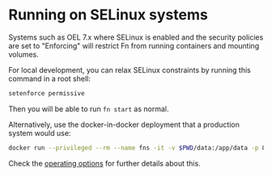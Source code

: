 # Running on SELinux systems

Systems such as OEL 7.x where SELinux is enabled and the security policies are set to "Enforcing" will restrict Fn from
running containers and mounting volumes.

For local development, you can relax SELinux constraints by running this command in a root shell:

```sh
setenforce permissive
```

Then you will be able to run `fn start` as normal.

Alternatively, use the docker-in-docker deployment that a production system would use:

```sh
docker run --privileged --rm --name fns -it -v $PWD/data:/app/data -p 8080:8080 fnproject/functions
```

Check the [operating options](options.md) for further details about this.
